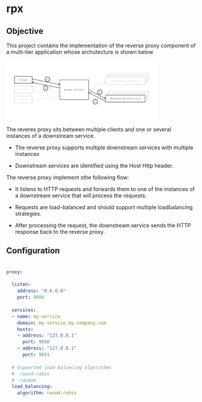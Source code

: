 # rpx

## Objective

This project contains the implementation of the reverse proxy component
of a multi-tier application whose archutecture is shown below

<img src="https://github.com/gmateesc/rpx/blob/master/images/arch.png" alt="sys arch" width="400">


The reveres proxy sits between multiple clients and one or several
instances of a downstream service.

- The reverse proxy supports multiple downstream services with multiple
instances

- Downstream services are identified using the Host Http header.


The reverse proxy implement sthe following flow:

- It listens to HTTP requests and forwards them to one of the instances
  of a downstream service that will process the requests.

- Requests are load-balanced and should support multiple loadbalancing
  strategies.

- After processing the request, the downstream service sends the HTTP
  response back to the reverse proxy.



## Configuration

```yaml

proxy:

  listen:
    address: "0.0.0.0"
    port: 8080

  services:
  - name: my-service
    domain: my-service.my-company.com
    hosts:
    - address: "127.0.0.1"
      port: 9090
    - address: "127.0.0.1"
      port: 9091

  # Supported load balancing algorithms
  #  round-robin
  #  random
  load_balancing:
    algorithm: round-robin
```
